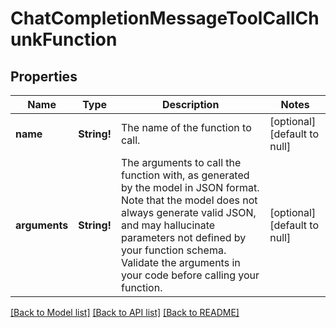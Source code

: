 # ChatCompletionMessageToolCallChunkFunction

## Properties
Name | Type | Description | Notes
------------ | ------------- | ------------- | -------------
**name** | **String!** | The name of the function to call. | [optional] [default to null]
**arguments** | **String!** | The arguments to call the function with, as generated by the model in JSON format. Note that the model does not always generate valid JSON, and may hallucinate parameters not defined by your function schema. Validate the arguments in your code before calling your function. | [optional] [default to null]

[[Back to Model list]](../README.md#documentation-for-models) [[Back to API list]](../README.md#documentation-for-api-endpoints) [[Back to README]](../README.md)


